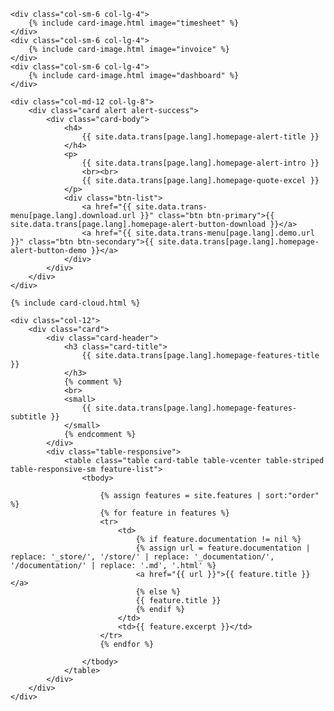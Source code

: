 
    <div class="col-sm-6 col-lg-4">
        {% include card-image.html image="timesheet" %}
    </div>
    <div class="col-sm-6 col-lg-4">
        {% include card-image.html image="invoice" %}
    </div>
    <div class="col-sm-6 col-lg-4">
        {% include card-image.html image="dashboard" %}
    </div>

    <div class="col-md-12 col-lg-8">
        <div class="card alert alert-success">
            <div class="card-body">
                <h4>
                    {{ site.data.trans[page.lang].homepage-alert-title }}
                </h4>
                <p>
                    {{ site.data.trans[page.lang].homepage-alert-intro }}
                    <br><br>
                    {{ site.data.trans[page.lang].homepage-quote-excel }}
                </p>
                <div class="btn-list">
                    <a href="{{ site.data.trans-menu[page.lang].download.url }}" class="btn btn-primary">{{ site.data.trans[page.lang].homepage-alert-button-download }}</a>
                    <a href="{{ site.data.trans-menu[page.lang].demo.url }}" class="btn btn-secondary">{{ site.data.trans[page.lang].homepage-alert-button-demo }}</a>
                </div>
            </div>
        </div>
    </div>

    {% include card-cloud.html %}

    <div class="col-12">
        <div class="card">
            <div class="card-header">
                <h3 class="card-title">
                    {{ site.data.trans[page.lang].homepage-features-title }}
                </h3>
                {% comment %}
                <br>
                <small>
                    {{ site.data.trans[page.lang].homepage-features-subtitle }}
                </small>
                {% endcomment %}
            </div>
            <div class="table-responsive">
                <table class="table card-table table-vcenter table-striped table-responsive-sm feature-list">
                    <tbody>

                        {% assign features = site.features | sort:"order" %}
                        {% for feature in features %}
                        <tr>
                            <td>
                                {% if feature.documentation != nil %}
                                {% assign url = feature.documentation | replace: '_store/', '/store/' | replace: '_documentation/', '/documentation/' | replace: '.md', '.html' %}
                                <a href="{{ url }}">{{ feature.title }}</a>
                                {% else %}
                                {{ feature.title }}
                                {% endif %}
                            </td>
                            <td>{{ feature.excerpt }}</td>
                        </tr>
                        {% endfor %}

                    </tbody>
                </table>
            </div>
        </div>
    </div>

